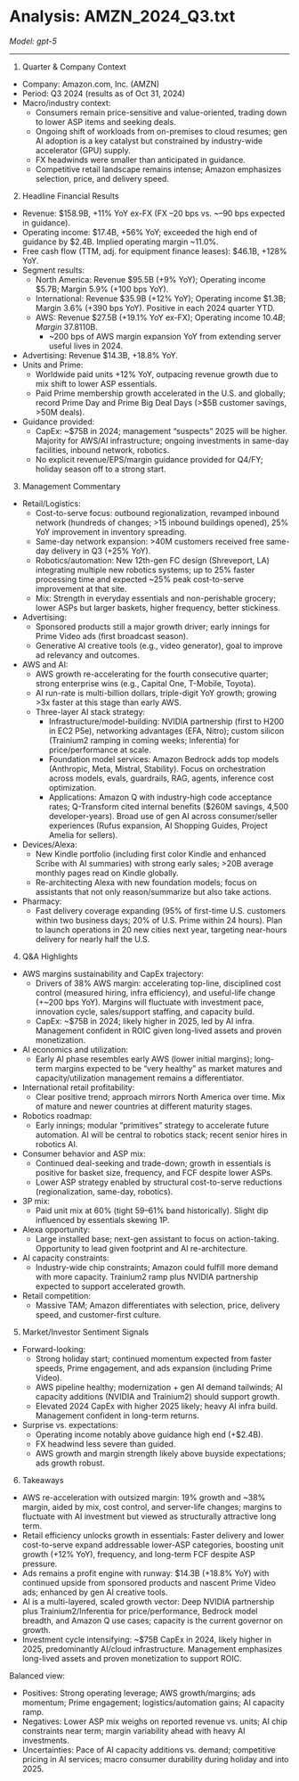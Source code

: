 # Analysis: AMZN_2024_Q3.txt

*Model: gpt-5*

---

1) Quarter & Company Context
- Company: Amazon.com, Inc. (AMZN)
- Period: Q3 2024 (results as of Oct 31, 2024)
- Macro/industry context:
  - Consumers remain price-sensitive and value-oriented, trading down to lower ASP items and seeking deals.
  - Ongoing shift of workloads from on-premises to cloud resumes; gen AI adoption is a key catalyst but constrained by industry-wide accelerator (GPU) supply.
  - FX headwinds were smaller than anticipated in guidance.
  - Competitive retail landscape remains intense; Amazon emphasizes selection, price, and delivery speed.

2) Headline Financial Results
- Revenue: $158.9B, +11% YoY ex-FX (FX –20 bps vs. ~–90 bps expected in guidance).
- Operating income: $17.4B, +56% YoY; exceeded the high end of guidance by $2.4B. Implied operating margin ~11.0%.
- Free cash flow (TTM, adj. for equipment finance leases): $46.1B, +128% YoY.
- Segment results:
  - North America: Revenue $95.5B (+9% YoY); Operating income $5.7B; Margin 5.9% (+100 bps YoY).
  - International: Revenue $35.9B (+12% YoY); Operating income $1.3B; Margin 3.6% (+390 bps YoY). Positive in each 2024 quarter YTD.
  - AWS: Revenue $27.5B (+19.1% YoY ex-FX); Operating income $10.4B; Margin ~37.8%. Run-rate revenue ~$110B.
    - ~200 bps of AWS margin expansion YoY from extending server useful lives in 2024.
- Advertising: Revenue $14.3B, +18.8% YoY.
- Units and Prime:
  - Worldwide paid units +12% YoY, outpacing revenue growth due to mix shift to lower ASP essentials.
  - Paid Prime membership growth accelerated in the U.S. and globally; record Prime Day and Prime Big Deal Days (>$5B customer savings, >50M deals).
- Guidance provided:
  - CapEx: ~$75B in 2024; management “suspects” 2025 will be higher. Majority for AWS/AI infrastructure; ongoing investments in same-day facilities, inbound network, robotics.
  - No explicit revenue/EPS/margin guidance provided for Q4/FY; holiday season off to a strong start.

3) Management Commentary
- Retail/Logistics:
  - Cost-to-serve focus: outbound regionalization, revamped inbound network (hundreds of changes; >15 inbound buildings opened), 25% YoY improvement in inventory spreading.
  - Same-day network expansion: >40M customers received free same-day delivery in Q3 (+25% YoY).
  - Robotics/automation: New 12th-gen FC design (Shreveport, LA) integrating multiple new robotics systems; up to 25% faster processing time and expected ~25% peak cost-to-serve improvement at that site.
  - Mix: Strength in everyday essentials and non-perishable grocery; lower ASPs but larger baskets, higher frequency, better stickiness.
- Advertising:
  - Sponsored products still a major growth driver; early innings for Prime Video ads (first broadcast season).
  - Generative AI creative tools (e.g., video generator), goal to improve ad relevancy and outcomes.
- AWS and AI:
  - AWS growth re-accelerating for the fourth consecutive quarter; strong enterprise wins (e.g., Capital One, T-Mobile, Toyota).
  - AI run-rate is multi-billion dollars, triple-digit YoY growth; growing >3x faster at this stage than early AWS.
  - Three-layer AI stack strategy:
    - Infrastructure/model-building: NVIDIA partnership (first to H200 in EC2 P5e), networking advantages (EFA, Nitro); custom silicon (Trainium2 ramping in coming weeks; Inferentia) for price/performance at scale.
    - Foundation model services: Amazon Bedrock adds top models (Anthropic, Meta, Mistral, Stability). Focus on orchestration across models, evals, guardrails, RAG, agents, inference cost optimization.
    - Applications: Amazon Q with industry-high code acceptance rates; Q-Transform cited internal benefits ($260M savings, 4,500 developer-years). Broad use of gen AI across consumer/seller experiences (Rufus expansion, AI Shopping Guides, Project Amelia for sellers).
- Devices/Alexa:
  - New Kindle portfolio (including first color Kindle and enhanced Scribe with AI summaries) with strong early sales; >20B average monthly pages read on Kindle globally.
  - Re-architecting Alexa with new foundation models; focus on assistants that not only reason/summarize but also take actions.
- Pharmacy:
  - Fast delivery coverage expanding (95% of first-time U.S. customers within two business days; 20% of U.S. Prime within 24 hours). Plan to launch operations in 20 new cities next year, targeting near-hours delivery for nearly half the U.S.

4) Q&A Highlights
- AWS margins sustainability and CapEx trajectory:
  - Drivers of 38% AWS margin: accelerating top-line, disciplined cost control (measured hiring, infra efficiency), and useful-life change (+~200 bps YoY). Margins will fluctuate with investment pace, innovation cycle, sales/support staffing, and capacity build.
  - CapEx: ~$75B in 2024; likely higher in 2025, led by AI infra. Management confident in ROIC given long-lived assets and proven monetization.
- AI economics and utilization:
  - Early AI phase resembles early AWS (lower initial margins); long-term margins expected to be “very healthy” as market matures and capacity/utilization management remains a differentiator.
- International retail profitability:
  - Clear positive trend; approach mirrors North America over time. Mix of mature and newer countries at different maturity stages.
- Robotics roadmap:
  - Early innings; modular “primitives” strategy to accelerate future automation. AI will be central to robotics stack; recent senior hires in robotics AI.
- Consumer behavior and ASP mix:
  - Continued deal-seeking and trade-down; growth in essentials is positive for basket size, frequency, and FCF despite lower ASPs.
  - Lower ASP strategy enabled by structural cost-to-serve reductions (regionalization, same-day, robotics).
- 3P mix:
  - Paid unit mix at 60% (tight 59–61% band historically). Slight dip influenced by essentials skewing 1P.
- Alexa opportunity:
  - Large installed base; next-gen assistant to focus on action-taking. Opportunity to lead given footprint and AI re-architecture.
- AI capacity constraints:
  - Industry-wide chip constraints; Amazon could fulfill more demand with more capacity. Trainium2 ramp plus NVIDIA partnership expected to support accelerated growth.
- Retail competition:
  - Massive TAM; Amazon differentiates with selection, price, delivery speed, and customer-first culture.

5) Market/Investor Sentiment Signals
- Forward-looking:
  - Strong holiday start; continued momentum expected from faster speeds, Prime engagement, and ads expansion (including Prime Video).
  - AWS pipeline healthy; modernization + gen AI demand tailwinds; AI capacity additions (NVIDIA and Trainium2) should support growth.
  - Elevated 2024 CapEx with higher 2025 likely; heavy AI infra build. Management confident in long-term returns.
- Surprise vs. expectations:
  - Operating income notably above guidance high end (+$2.4B).
  - FX headwind less severe than guided.
  - AWS growth and margin strength likely above buyside expectations; ads growth robust.

6) Takeaways
- AWS re-acceleration with outsized margin: 19% growth and ~38% margin, aided by mix, cost control, and server-life changes; margins to fluctuate with AI investment but viewed as structurally attractive long term.
- Retail efficiency unlocks growth in essentials: Faster delivery and lower cost-to-serve expand addressable lower-ASP categories, boosting unit growth (+12% YoY), frequency, and long-term FCF despite ASP pressure.
- Ads remains a profit engine with runway: $14.3B (+18.8% YoY) with continued upside from sponsored products and nascent Prime Video ads; enhanced by gen AI creative tools.
- AI is a multi-layered, scaled growth vector: Deep NVIDIA partnership plus Trainium2/Inferentia for price/performance, Bedrock model breadth, and Amazon Q use cases; capacity is the current governor on growth.
- Investment cycle intensifying: ~$75B CapEx in 2024, likely higher in 2025, predominantly AI/cloud infrastructure. Management emphasizes long-lived assets and proven monetization to support ROIC.

Balanced view:
- Positives: Strong operating leverage; AWS growth/margins; ads momentum; Prime engagement; logistics/automation gains; AI capacity ramp.
- Negatives: Lower ASP mix weighs on reported revenue vs. units; AI chip constraints near term; margin variability ahead with heavy AI investments.
- Uncertainties: Pace of AI capacity additions vs. demand; competitive pricing in AI services; macro consumer durability during holiday and into 2025.